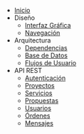 * [Inicio](README.md)
* Diseño
  * [Interfaz Gráfica](diseno/interfaz.md)
  * [Navegación](diseno/navegacion.md)
* Arquitectura
  * [Dependencias](arquitectura/dependencias.md)
  * [Base de Datos](arquitectura/base-datos.md)
  * [Flujos de Usuario](arquitectura/flujo.md)
* API REST
  * [Autenticación](api/autenticacion.md)
  * [Proyectos](api/proyectos.md)
  * [Servicios](api/servicios.md)
  * [Propuestas](api/propuestas.md)
  * [Usuarios](api/usuarios.md)
  * [Órdenes](api/ordenes.md)
  * [Mensajes](api/mensajes.md)
